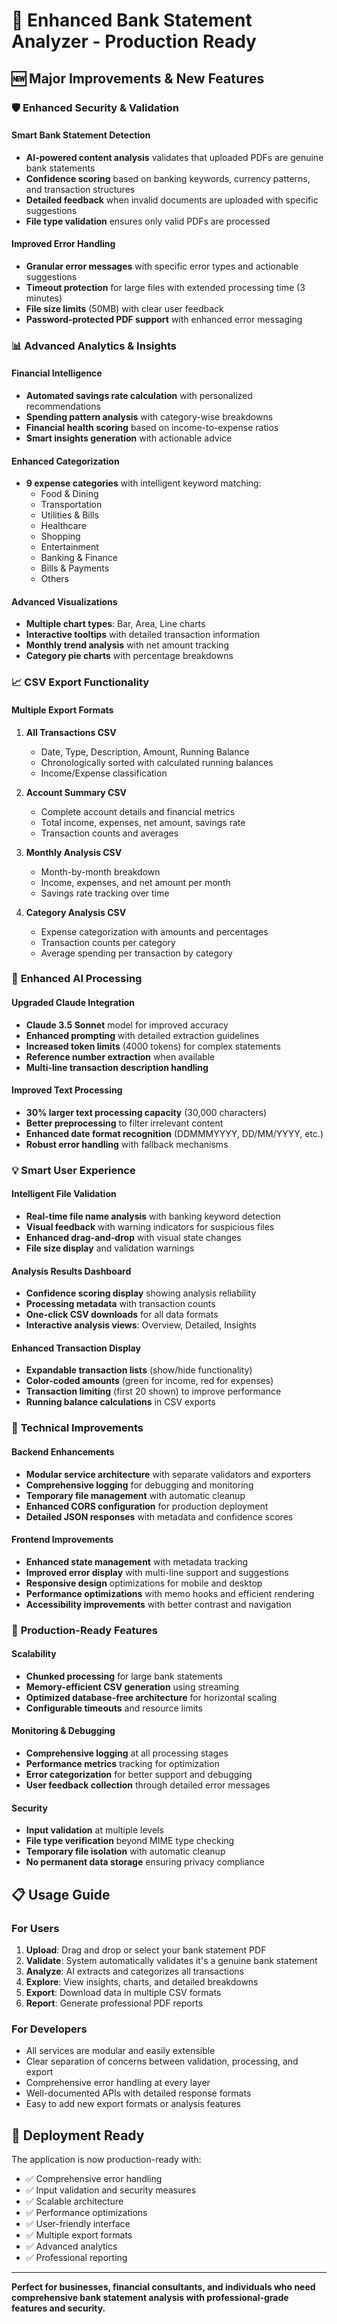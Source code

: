 # 🚀 Enhanced Bank Statement Analyzer - Production Ready

## 🆕 Major Improvements & New Features

### 🛡️ **Enhanced Security & Validation**

#### **Smart Bank Statement Detection**
- **AI-powered content analysis** validates that uploaded PDFs are genuine bank statements
- **Confidence scoring** based on banking keywords, currency patterns, and transaction structures
- **Detailed feedback** when invalid documents are uploaded with specific suggestions
- **File type validation** ensures only valid PDFs are processed

#### **Improved Error Handling**
- **Granular error messages** with specific error types and actionable suggestions
- **Timeout protection** for large files with extended processing time (3 minutes)
- **File size limits** (50MB) with clear user feedback
- **Password-protected PDF support** with enhanced error messaging

### 📊 **Advanced Analytics & Insights**

#### **Financial Intelligence**
- **Automated savings rate calculation** with personalized recommendations
- **Spending pattern analysis** with category-wise breakdowns
- **Financial health scoring** based on income-to-expense ratios
- **Smart insights generation** with actionable advice

#### **Enhanced Categorization**
- **9 expense categories** with intelligent keyword matching:
  - Food & Dining
  - Transportation  
  - Utilities & Bills
  - Healthcare
  - Shopping
  - Entertainment
  - Banking & Finance
  - Bills & Payments
  - Others

#### **Advanced Visualizations**
- **Multiple chart types**: Bar, Area, Line charts
- **Interactive tooltips** with detailed transaction information
- **Monthly trend analysis** with net amount tracking
- **Category pie charts** with percentage breakdowns

### 📈 **CSV Export Functionality**

#### **Multiple Export Formats**
1. **All Transactions CSV**
   - Date, Type, Description, Amount, Running Balance
   - Chronologically sorted with calculated running balances
   - Income/Expense classification

2. **Account Summary CSV**
   - Complete account details and financial metrics
   - Total income, expenses, net amount, savings rate
   - Transaction counts and averages

3. **Monthly Analysis CSV**
   - Month-by-month breakdown
   - Income, expenses, and net amount per month
   - Savings rate tracking over time

4. **Category Analysis CSV**
   - Expense categorization with amounts and percentages
   - Transaction counts per category
   - Average spending per transaction by category

### 🤖 **Enhanced AI Processing**

#### **Upgraded Claude Integration**
- **Claude 3.5 Sonnet** model for improved accuracy
- **Enhanced prompting** with detailed extraction guidelines
- **Increased token limits** (4000 tokens) for complex statements
- **Reference number extraction** when available
- **Multi-line transaction description handling**

#### **Improved Text Processing**
- **30% larger text processing capacity** (30,000 characters)
- **Better preprocessing** to filter irrelevant content
- **Enhanced date format recognition** (DDMMMYYYY, DD/MM/YYYY, etc.)
- **Robust error handling** with fallback mechanisms

### 💡 **Smart User Experience**

#### **Intelligent File Validation**
- **Real-time file name analysis** with banking keyword detection
- **Visual feedback** with warning indicators for suspicious files
- **Enhanced drag-and-drop** with visual state changes
- **File size display** and validation warnings

#### **Analysis Results Dashboard**
- **Confidence scoring display** showing analysis reliability
- **Processing metadata** with transaction counts
- **One-click CSV downloads** for all data formats
- **Interactive analysis views**: Overview, Detailed, Insights

#### **Enhanced Transaction Display**
- **Expandable transaction lists** (show/hide functionality)
- **Color-coded amounts** (green for income, red for expenses)
- **Transaction limiting** (first 20 shown) to improve performance
- **Running balance calculations** in CSV exports

### 🔧 **Technical Improvements**

#### **Backend Enhancements**
- **Modular service architecture** with separate validators and exporters
- **Comprehensive logging** for debugging and monitoring
- **Temporary file management** with automatic cleanup
- **Enhanced CORS configuration** for production deployment
- **Detailed JSON responses** with metadata and confidence scores

#### **Frontend Improvements**
- **Enhanced state management** with metadata tracking
- **Improved error display** with multi-line support and suggestions
- **Responsive design** optimizations for mobile and desktop
- **Performance optimizations** with memo hooks and efficient rendering
- **Accessibility improvements** with better contrast and navigation

### 🎯 **Production-Ready Features**

#### **Scalability**
- **Chunked processing** for large bank statements
- **Memory-efficient CSV generation** using streaming
- **Optimized database-free architecture** for horizontal scaling
- **Configurable timeouts** and resource limits

#### **Monitoring & Debugging**
- **Comprehensive logging** at all processing stages
- **Performance metrics** tracking for optimization
- **Error categorization** for better support and debugging
- **User feedback collection** through detailed error messages

#### **Security**
- **Input validation** at multiple levels
- **File type verification** beyond MIME type checking
- **Temporary file isolation** with automatic cleanup
- **No permanent data storage** ensuring privacy compliance

## 📋 **Usage Guide**

### **For Users**
1. **Upload**: Drag and drop or select your bank statement PDF
2. **Validate**: System automatically validates it's a genuine bank statement
3. **Analyze**: AI extracts and categorizes all transactions
4. **Explore**: View insights, charts, and detailed breakdowns
5. **Export**: Download data in multiple CSV formats
6. **Report**: Generate professional PDF reports

### **For Developers**
- All services are modular and easily extensible
- Clear separation of concerns between validation, processing, and export
- Comprehensive error handling at every layer
- Well-documented APIs with detailed response formats
- Easy to add new export formats or analysis features

## 🚀 **Deployment Ready**

The application is now production-ready with:
- ✅ Comprehensive error handling
- ✅ Input validation and security measures  
- ✅ Scalable architecture
- ✅ Performance optimizations
- ✅ User-friendly interface
- ✅ Multiple export formats
- ✅ Advanced analytics
- ✅ Professional reporting

---

**Perfect for businesses, financial consultants, and individuals who need comprehensive bank statement analysis with professional-grade features and security.**
